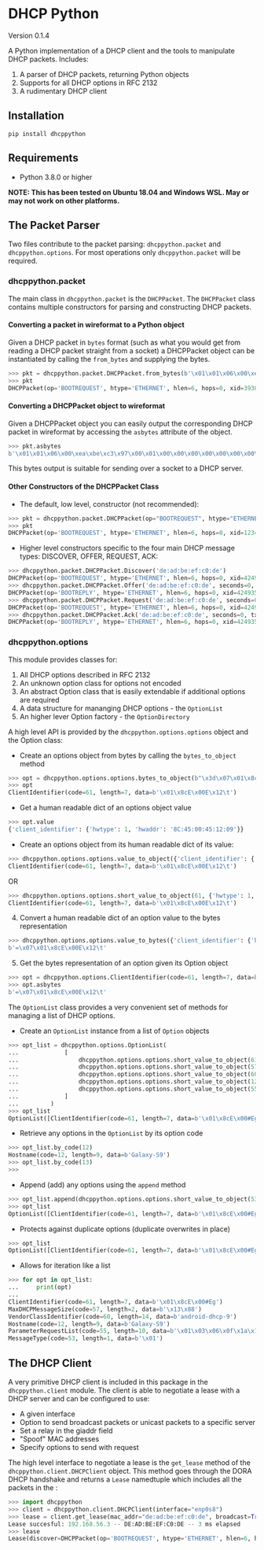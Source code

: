 # DHCP Python

Version 0.1.4

A Python implementation of a DHCP client and the tools to manipulate DHCP packets. Includes:

1. A parser of DHCP packets, returning Python objects
2. Supports for all DHCP options in RFC 2132
3. A rudimentary DHCP client

## Installation

`pip install dhcppython`

## Requirements

* Python 3.8.0 or higher

**NOTE: This has been tested on Ubuntu 18.04 and Windows WSL. May or may not work on other platforms.**

## The Packet Parser

Two files contribute to the packet parsing: `dhcppython.packet` and `dhcppython.options`. For most operations only `dhcppython.packet` will be required.

### dhcppython.packet

The main class in `dhcppython.packet` is the `DHCPPacket`. The `DHCPPacket` class contains multiple constructors for parsing and constructing DHCP packets. 

#### Converting a packet in wireformat to a Python object

Given a DHCP packet in `bytes` format (such as what you would get from reading a DHCP packet straight from a socket) a DHCPPacket object can be instantiated by calling the `from_bytes` and supplying the bytes.

```python
>>> pkt = dhcppython.packet.DHCPPacket.from_bytes(b'\x01\x01\x06\x00\xea\xbe\xc3\x97\x00\x01\x00\x00\x00\x00\x00\x00\x00\x00\x00\x00\x00\x00\x00\x00\x00\x00\x00\x00\x8cE\x00E\x12\t\x00\x00\x00\x00\x00\x00\x00\x00\x00\x00\x00\x00\x00\x00\x00\x00\x00\x00\x00\x00\x00\x00\x00\x00\x00\x00\x00\x00\x00\x00\x00\x00\x00\x00\x00\x00\x00\x00\x00\x00\x00\x00\x00\x00\x00\x00\x00\x00\x00\x00\x00\x00\x00\x00\x00\x00\x00\x00\x00\x00\x00\x00\x00\x00\x00\x00\x00\x00\x00\x00\x00\x00\x00\x00\x00\x00\x00\x00\x00\x00\x00\x00\x00\x00\x00\x00\x00\x00\x00\x00\x00\x00\x00\x00\x00\x00\x00\x00\x00\x00\x00\x00\x00\x00\x00\x00\x00\x00\x00\x00\x00\x00\x00\x00\x00\x00\x00\x00\x00\x00\x00\x00\x00\x00\x00\x00\x00\x00\x00\x00\x00\x00\x00\x00\x00\x00\x00\x00\x00\x00\x00\x00\x00\x00\x00\x00\x00\x00\x00\x00\x00\x00\x00\x00\x00\x00\x00\x00\x00\x00\x00\x00\x00\x00\x00\x00\x00\x00\x00\x00\x00\x00\x00\x00\x00\x00\x00\x00\x00\x00\x00\x00\x00\x00\x00\x00\x00\x00\x00\x00\x00\x00\x00\x00\x00\x00\x00\x00\x00\x00\x00\x00c\x82Sc5\x01\x01=\x07\x01\x8cE\x00E\x12\t9\x02\x05\xdc<\x0eandroid-dhcp-9\x0c\tGalaxy-S97\n\x01\x03\x06\x0f\x1a\x1c3:;+\xff')
>>> pkt
DHCPPacket(op='BOOTREQUEST', htype='ETHERNET', hlen=6, hops=0, xid=3938370455, secs=1, flags=0, ciaddr=IPv4Address('0.0.0.0'), yiaddr=IPv4Address('0.0.0.0'), siaddr=IPv4Address('0.0.0.0'), giaddr=IPv4Address('0.0.0.0'), chaddr='8C:45:00:45:12:09', sname=b'', file=b'', options=OptionList([MessageType(code=53, length=1, data=b'\x01'), ClientIdentifier(code=61, length=7, data=b'\x01\x8cE\x00E\x12\t'), MaxDHCPMessageSize(code=57, length=2, data=b'\x05\xdc'), VendorClassIdentifier(code=60, length=14, data=b'android-dhcp-9'), Hostname(code=12, length=9, data=b'Galaxy-S9'), ParameterRequestList(code=55, length=10, data=b'\x01\x03\x06\x0f\x1a\x1c3:;+'), End(code=255, length=0, data=b'')]))
```

#### Converting a DHCPPacket object to wireformat

Given a DHCPPacket object you can easily output the corresponding DHCP packet in wireformat by accessing the `asbytes` attribute of the object.

```python
>>> pkt.asbytes
b'\x01\x01\x06\x00\xea\xbe\xc3\x97\x00\x01\x00\x00\x00\x00\x00\x00\x00\x00\x00\x00\x00\x00\x00\x00\x00\x00\x00\x00\x8cE\x00E\x12\t\x00\x00\x00\x00\x00\x00\x00\x00\x00\x00\x00\x00\x00\x00\x00\x00\x00\x00\x00\x00\x00\x00\x00\x00\x00\x00\x00\x00\x00\x00\x00\x00\x00\x00\x00\x00\x00\x00\x00\x00\x00\x00\x00\x00\x00\x00\x00\x00\x00\x00\x00\x00\x00\x00\x00\x00\x00\x00\x00\x00\x00\x00\x00\x00\x00\x00\x00\x00\x00\x00\x00\x00\x00\x00\x00\x00\x00\x00\x00\x00\x00\x00\x00\x00\x00\x00\x00\x00\x00\x00\x00\x00\x00\x00\x00\x00\x00\x00\x00\x00\x00\x00\x00\x00\x00\x00\x00\x00\x00\x00\x00\x00\x00\x00\x00\x00\x00\x00\x00\x00\x00\x00\x00\x00\x00\x00\x00\x00\x00\x00\x00\x00\x00\x00\x00\x00\x00\x00\x00\x00\x00\x00\x00\x00\x00\x00\x00\x00\x00\x00\x00\x00\x00\x00\x00\x00\x00\x00\x00\x00\x00\x00\x00\x00\x00\x00\x00\x00\x00\x00\x00\x00\x00\x00\x00\x00\x00\x00\x00\x00\x00\x00\x00\x00\x00\x00\x00\x00\x00\x00\x00\x00\x00\x00\x00\x00\x00\x00\x00\x00\x00\x00c\x82Sc5\x01\x01=\x07\x01\x8cE\x00E\x12\t9\x02\x05\xdc<\x0eandroid-dhcp-9\x0c\tGalaxy-S97\n\x01\x03\x06\x0f\x1a\x1c3:;+\xff'
```

This bytes output is suitable for sending over a socket to a DHCP server.

#### Other Constructors of the DHCPPacket Class

* The default, low level, constructor (not recommended):

```python
>>> pkt = dhcppython.packet.DHCPPacket(op="BOOTREQUEST", htype="ETHERNET", hlen=6, hops=0, xid=123456, secs=0, flags=0, ciaddr=ipaddress.IPv4Address(0), yiaddr=ipaddress.IPv4Address(0), siaddr=ipaddress.IPv4Address(0), giaddr=ipaddress.IPv4Address(0), chaddr="DE:AD:BE:EF:C0:DE", sname=b'', file=b'', options=dhcppython.options.OptionList([dhcppython.options.options.short_value_to_object(53, "DHCPDISCOVER")]))
>>> pkt
DHCPPacket(op='BOOTREQUEST', htype='ETHERNET', hlen=6, hops=0, xid=123456, secs=0, flags=0, ciaddr=IPv4Address('0.0.0.0'), yiaddr=IPv4Address('0.0.0.0'), siaddr=IPv4Address('0.0.0.0'), giaddr=IPv4Address('0.0.0.0'), chaddr='DE:AD:BE:EF:C0:DE', sname=b'', file=b'', options=OptionList([MessageType(code=53, length=1, data=b'\x01')]))
```

* Higher level constructors specific to the four main DHCP message types: DISCOVER, OFFER, REQUEST, ACK:

```python
>>> dhcppython.packet.DHCPPacket.Discover('de:ad:be:ef:c0:de')
DHCPPacket(op='BOOTREQUEST', htype='ETHERNET', hlen=6, hops=0, xid=4249353806, secs=0, flags=32768, ciaddr=IPv4Address('0.0.0.0'), yiaddr=IPv4Address('0.0.0.0'), siaddr=IPv4Address('0.0.0.0'), giaddr=IPv4Address('0.0.0.0'), chaddr='de:ad:be:ef:c0:de', sname=b'', file=b'', options=OptionList([MessageType(code=53, length=1, data=b'\x01')]))
>>> dhcppython.packet.DHCPPacket.Offer('de:ad:be:ef:c0:de', seconds=0, tx_id=4249353806, yiaddr=ipaddress.IPv4Address('192.168.56.4'))
DHCPPacket(op='BOOTREPLY', htype='ETHERNET', hlen=6, hops=0, xid=4249353806, secs=0, flags=32768, ciaddr=IPv4Address('0.0.0.0'), yiaddr=IPv4Address('192.168.56.4'), siaddr=IPv4Address('0.0.0.0'), giaddr=IPv4Address('0.0.0.0'), chaddr='de:ad:be:ef:c0:de', sname=b'', file=b'', options=OptionList([MessageType(code=53, length=1, data=b'\x02')]))
>>> dhcppython.packet.DHCPPacket.Request('de:ad:be:ef:c0:de', seconds=0, tx_id=4249353806)
DHCPPacket(op='BOOTREQUEST', htype='ETHERNET', hlen=6, hops=0, xid=4249353806, secs=0, flags=32768, ciaddr=IPv4Address('0.0.0.0'), yiaddr=IPv4Address('0.0.0.0'), siaddr=IPv4Address('0.0.0.0'), giaddr=IPv4Address('0.0.0.0'), chaddr='de:ad:be:ef:c0:de', sname=b'', file=b'', options=OptionList([MessageType(code=53, length=1, data=b'\x03')]))
>>> dhcppython.packet.DHCPPacket.Ack('de:ad:be:ef:c0:de', seconds=0, tx_id=4249353806, yiaddr=ipaddress.IPv4Address('192.168.56.4'))
DHCPPacket(op='BOOTREPLY', htype='ETHERNET', hlen=6, hops=0, xid=4249353806, secs=0, flags=32768, ciaddr=IPv4Address('0.0.0.0'), yiaddr=IPv4Address('192.168.56.4'), siaddr=IPv4Address('0.0.0.0'), giaddr=IPv4Address('0.0.0.0'), chaddr='de:ad:be:ef:c0:de', sname=b'', file=b'', options=OptionList([MessageType(code=53, length=1, data=b'\x05')]))
```

### dhcppython.options

This module provides classes for:

1. All DHCP options described in RFC 2132
2. An unknown option class for options not encoded
3. An abstract Option class that is easily extendable if additional options are required
4. A data structure for mananging DHCP options - the `OptionList`
5. An higher lever Option factory - the `OptionDirectory`

A high level API is provided by the `dhcppython.options.options` object and the Option class:

* Create an options object from bytes by calling the `bytes_to_object` method

```python
>>> opt = dhcppython.options.options.bytes_to_object(b"\x3d\x07\x01\x8c\x45\x00\x45\x12\x09")
>>> opt
ClientIdentifier(code=61, length=7, data=b'\x01\x8cE\x00E\x12\t')
```

* Get a human readable dict of an options object value

```python
>>> opt.value
{'client_identifier': {'hwtype': 1, 'hwaddr': '8C:45:00:45:12:09'}}
```

* Create an options object from its human readable dict of its value:

```python
>>> dhcppython.options.options.value_to_object({'client_identifier': {'hwtype': 1, 'hwaddr': '8C:45:00:45:12:09'}})
ClientIdentifier(code=61, length=7, data=b'\x01\x8cE\x00E\x12\t')
```

OR

```python
>>> dhcppython.options.options.short_value_to_object(61, {'hwtype': 1, 'hwaddr': '8C:45:00:45:12:09'})
ClientIdentifier(code=61, length=7, data=b'\x01\x8cE\x00E\x12\t')
```

4. Convert a human readable dict of an option value to the bytes representation

```python
>>> dhcppython.options.options.value_to_bytes({'client_identifier': {'hwtype': 1, 'hwaddr': '8C:45:00:45:12:09'}})
b'=\x07\x01\x8cE\x00E\x12\t'
```

5. Get the bytes representation of an option given its Option object

```python
>>> opt = dhcppython.options.ClientIdentifier(code=61, length=7, data=b'\x01\x8cE\x00E\x12\t')
>>> opt.asbytes
b'=\x07\x01\x8cE\x00E\x12\t'
```

The `OptionList` class provides a very convenient set of methods for managing a list of DHCP options.

* Create an `OptionList` instance from a list of `Option` objects

```python
>>> opt_list = dhcppython.options.OptionList(
...             [
...                 dhcppython.options.options.short_value_to_object(61, {'hwtype': 1, 'hwaddr': "8c:45:00:23:45:67"}),
...                 dhcppython.options.options.short_value_to_object(57, 1500),
...                 dhcppython.options.options.short_value_to_object(60, "android-dhcp-9"),
...                 dhcppython.options.options.short_value_to_object(12, "Galaxy-S9"),
...                 dhcppython.options.options.short_value_to_object(55, [1, 3, 6, 15, 26, 28, 51, 58, 59, 43])
...             ]
...         )
>>> opt_list
OptionList([ClientIdentifier(code=61, length=7, data=b'\x01\x8cE\x00#Eg'), MaxDHCPMessageSize(code=57, length=2, data=b'\x05\xdc'), VendorClassIdentifier(code=60, length=14, data=b'android-dhcp-9'), Hostname(code=12, length=9, data=b'Galaxy-S9'), ParameterRequestList(code=55, length=10, data=b'\x01\x03\x06\x0f\x1a\x1c3:;+')])
```

* Retrieve any options in the `OptionList` by its option code

```python
>>> opt_list.by_code(12)
Hostname(code=12, length=9, data=b'Galaxy-S9')
>>> opt_list.by_code(13)
>>>
```

* Append (add) any options using the `append` method

```python
>>> opt_list.append(dhcppython.options.options.short_value_to_object(53, "DHCPDISCOVER"))
>>> opt_list
OptionList([ClientIdentifier(code=61, length=7, data=b'\x01\x8cE\x00#Eg'), MaxDHCPMessageSize(code=57, length=2, data=b'\x05\xdc'), VendorClassIdentifier(code=60, length=14, data=b'android-dhcp-9'), Hostname(code=12, length=9, data=b'Galaxy-S9'), ParameterRequestList(code=55, length=10, data=b'\x01\x03\x06\x0f\x1a\x1c3:;+'), MessageType(code=53, length=1, data=b'\x01')])
```

* Protects against duplicate options (duplicate overwrites in place)

```python
>>> opt_list
OptionList([ClientIdentifier(code=61, length=7, data=b'\x01\x8cE\x00#Eg'), MaxDHCPMessageSize(code=57, length=2, data=b'\x13\x88'), VendorClassIdentifier(code=60, length=14, data=b'android-dhcp-9'), Hostname(code=12, length=9, data=b'Galaxy-S9'), ParameterRequestList(code=55, length=10, data=b'\x01\x03\x06\x0f\x1a\x1c3:;+'), MessageType(code=53, length=1, data=b'\x01')])
```

* Allows for iteration like a list

```python
>>> for opt in opt_list:
...     print(opt)
...
ClientIdentifier(code=61, length=7, data=b'\x01\x8cE\x00#Eg')
MaxDHCPMessageSize(code=57, length=2, data=b'\x13\x88')
VendorClassIdentifier(code=60, length=14, data=b'android-dhcp-9')
Hostname(code=12, length=9, data=b'Galaxy-S9')
ParameterRequestList(code=55, length=10, data=b'\x01\x03\x06\x0f\x1a\x1c3:;+')
MessageType(code=53, length=1, data=b'\x01')
```

## The DHCP Client

A very primitive DHCP client is included in this package in the `dhcppython.client` module. The client is able to negotiate a lease with a DHCP server and can be configured to use:

* A given interface
* Option to send broadcast packets or unicast packets to a specific server
* Set a relay in the giaddr field
* "Spoof" MAC addresses
* Specify options to send with request

The high level interface to negotiate a lease is the `get_lease` method of the `dhcppython.client.DHCPClient` object. This method goes through the DORA DHCP handshake and returns a `Lease` namedtuple which includes all the packets in the :

```python
>>> import dhcppython
>>> client = dhcppython.client.DHCPClient(interface="enp0s8")
>>> lease = client.get_lease(mac_addr="de:ad:be:ef:c0:de", broadcast=True, relay=None, server="255.255.255.255", options_list=None)
Lease succesful: 192.168.56.3 -- DE:AD:BE:EF:C0:DE -- 3 ms elapsed
>>> lease
Lease(discover=DHCPPacket(op='BOOTREQUEST', htype='ETHERNET', hlen=6, hops=0, xid=2829179566, secs=0, flags=32768, ciaddr=IPv4Address('0.0.0.0'), yiaddr=IPv4Address('0.0.0.0'), siaddr=IPv4Address('0.0.0.0'), giaddr=IPv4Address('0.0.0.0'), chaddr='de:ad:be:ef:c0:de', sname=b'', file=b'', options=OptionList([MessageType(code=53, length=1, data=b'\x01')])), offer=DHCPPacket(op='BOOTREPLY', htype='ETHERNET', hlen=6, hops=0, xid=2829179566, secs=0, flags=32768, ciaddr=IPv4Address('0.0.0.0'), yiaddr=IPv4Address('192.168.56.3'), siaddr=IPv4Address('0.0.0.0'), giaddr=IPv4Address('0.0.0.0'), chaddr='DE:AD:BE:EF:C0:DE', sname=b'', file=b'', options=OptionList([SubnetMask(code=1, length=4, data=b'\xff\xff\xff\x00'), Router(code=3, length=4, data=b'\n\x97\x01\x01'), DNSServer(code=6, length=4, data=b'\nh\x01\x08'), Hostname(code=12, length=22, data=b'dhcp.-192-168-56-3.com'), DomainName(code=15, length=14, data=b'example.com'), IPAddressLeaseTime(code=51, length=4, data=b'\x00\x01Q\x80'), MessageType(code=53, length=1, data=b'\x02'), ServerIdentifier(code=54, length=4, data=b'\xc0\xa88\x02'), RenewalTime(code=58, length=4, data=b'\x00\x00T`'), RebindingTime(code=59, length=4, data=b'\x00\x00\xa8\xc0'), End(code=255, length=0, data=b'')])), request=DHCPPacket(op='BOOTREQUEST', htype='ETHERNET', hlen=6, hops=0, xid=2829179566, secs=0, flags=32768, ciaddr=IPv4Address('0.0.0.0'), yiaddr=IPv4Address('0.0.0.0'), siaddr=IPv4Address('0.0.0.0'), giaddr=IPv4Address('0.0.0.0'), chaddr='de:ad:be:ef:c0:de', sname=b'', file=b'', options=OptionList([MessageType(code=53, length=1, data=b'\x03')])), ack=DHCPPacket(op='BOOTREPLY', htype='ETHERNET', hlen=6, hops=0, xid=2829179566, secs=0, flags=32768, ciaddr=IPv4Address('0.0.0.0'), yiaddr=IPv4Address('192.168.56.3'), siaddr=IPv4Address('0.0.0.0'), giaddr=IPv4Address('0.0.0.0'), chaddr='DE:AD:BE:EF:C0:DE', sname=b'', file=b'', options=OptionList([SubnetMask(code=1, length=4, data=b'\xff\xff\xff\x00'), Router(code=3, length=4, data=b'\n\x97\x01\x01'), DNSServer(code=6, length=4, data=b'\nh\x01\x08'), Hostname(code=12, length=22, data=b'dhcp.-192-168-56-3.com'), DomainName(code=15, length=14, data=b'example.com'), IPAddressLeaseTime(code=51, length=4, data=b'\x00\x01Q\x80'), MessageType(code=53, length=1, data=b'\x05'), ServerIdentifier(code=54, length=4, data=b'\xc0\xa88\x02'), RenewalTime(code=58, length=4, data=b'\x00\x00T`'), RebindingTime(code=59, length=4, data=b'\x00\x00\xa8\xc0'), End(code=255, length=0, data=b'')])), time=0.0032514659978915006, server=('192.168.56.2', 67))
```
